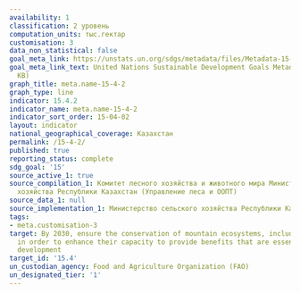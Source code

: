 ```yaml
---
availability: 1
classification: 2 уровень
computation_units: тыс.гектар
customisation: 3
data_non_statistical: false
goal_meta_link: https://unstats.un.org/sdgs/metadata/files/Metadata-15-04-02.pdf
goal_meta_link_text: United Nations Sustainable Development Goals Metadata (PDF 384
  KB)
graph_title: meta.name-15-4-2
graph_type: line
indicator: 15.4.2
indicator_name: meta.name-15-4-2
indicator_sort_order: 15-04-02
layout: indicator
national_geographical_coverage: Казахстан
permalink: /15-4-2/
published: true
reporting_status: complete
sdg_goal: '15'
source_active_1: true
source_compilation_1: Комитет лесного хозяйства и животного мира Министерство сельского
  хозяйства Республики Казахстан (Управление леса и ООПТ)
source_data_1: null
source_implementation_1: Министерство сельского хозяйства Республики Казахстан
tags:
- meta.customisation-3
target: By 2030, ensure the conservation of mountain ecosystems, including their biodiversity,
  in order to enhance their capacity to provide benefits that are essential for sustainable
  development
target_id: '15.4'
un_custodian_agency: Food and Agriculture Organization (FAO)
un_designated_tier: '1'
---
```


